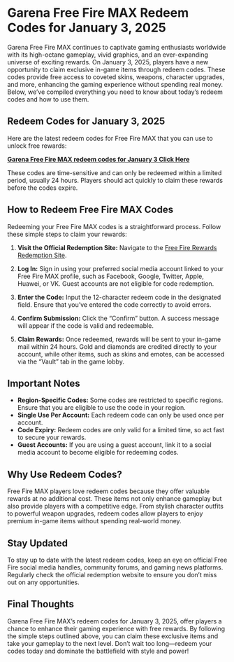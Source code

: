 # Garena Free Fire MAX Redeem Codes for January 3, 2025

Garena Free Fire MAX continues to captivate gaming enthusiasts worldwide with its high-octane gameplay, vivid graphics, and an ever-expanding universe of exciting rewards. On January 3, 2025, players have a new opportunity to claim exclusive in-game items through redeem codes. These codes provide free access to coveted skins, weapons, character upgrades, and more, enhancing the gaming experience without spending real money. Below, we’ve compiled everything you need to know about today’s redeem codes and how to use them.

## Redeem Codes for January 3, 2025
Here are the latest redeem codes for Free Fire MAX that you can use to unlock free rewards:

**[Garena Free Fire MAX redeem codes for January 3 Click Here
](https://farmerinfo.in/)**

These codes are time-sensitive and can only be redeemed within a limited period, usually 24 hours. Players should act quickly to claim these rewards before the codes expire.

## How to Redeem Free Fire MAX Codes
Redeeming your Free Fire MAX codes is a straightforward process. Follow these simple steps to claim your rewards:

1. **Visit the Official Redemption Site:**
   Navigate to the [Free Fire Rewards Redemption Site](https://reward.ff.garena.com/).

2. **Log In:**
   Sign in using your preferred social media account linked to your Free Fire MAX profile, such as Facebook, Google, Twitter, Apple, Huawei, or VK. Guest accounts are not eligible for code redemption.

3. **Enter the Code:**
   Input the 12-character redeem code in the designated field. Ensure that you’ve entered the code correctly to avoid errors.

4. **Confirm Submission:**
   Click the “Confirm” button. A success message will appear if the code is valid and redeemable.

5. **Claim Rewards:**
   Once redeemed, rewards will be sent to your in-game mail within 24 hours. Gold and diamonds are credited directly to your account, while other items, such as skins and emotes, can be accessed via the “Vault” tab in the game lobby.

## Important Notes
- **Region-Specific Codes:** Some codes are restricted to specific regions. Ensure that you are eligible to use the code in your region.
- **Single Use Per Account:** Each redeem code can only be used once per account.
- **Code Expiry:** Redeem codes are only valid for a limited time, so act fast to secure your rewards.
- **Guest Accounts:** If you are using a guest account, link it to a social media account to become eligible for redeeming codes.

## Why Use Redeem Codes?
Free Fire MAX players love redeem codes because they offer valuable rewards at no additional cost. These items not only enhance gameplay but also provide players with a competitive edge. From stylish character outfits to powerful weapon upgrades, redeem codes allow players to enjoy premium in-game items without spending real-world money.

## Stay Updated
To stay up to date with the latest redeem codes, keep an eye on official Free Fire social media handles, community forums, and gaming news platforms. Regularly check the official redemption website to ensure you don’t miss out on any opportunities.

## Final Thoughts
Garena Free Fire MAX’s redeem codes for January 3, 2025, offer players a chance to enhance their gaming experience with free rewards. By following the simple steps outlined above, you can claim these exclusive items and take your gameplay to the next level. Don’t wait too long—redeem your codes today and dominate the battlefield with style and power!

